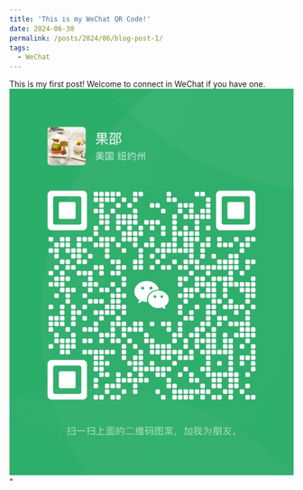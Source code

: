 ```yaml
---
title: 'This is my WeChat QR Code!'
date: 2024-06-30
permalink: /posts/2024/06/blog-post-1/
tags:
  - WeChat
---
```


This is my first post! Welcome to connect in WeChat if you have one.<br/><img src='/images/wechat.jpg'>"


